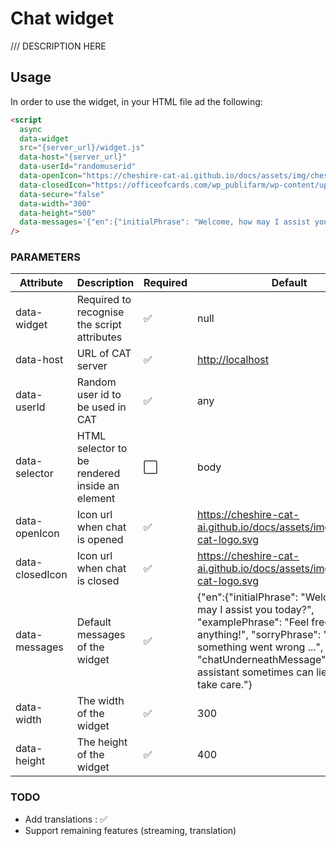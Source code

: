 # Chat widget

/// DESCRIPTION HERE

## Usage

In order to use the widget, in your HTML file ad the following:

```html
<script
  async
  data-widget
  src="{server_url}/widget.js"
  data-host="{server_url}"
  data-userId="randomuserid"
  data-openIcon="https://cheshire-cat-ai.github.io/docs/assets/img/cheshire-cat-logo.svg"
  data-closedIcon="https://officeofcards.com/wp_publifarm/wp-content/uploads/2022/09/officeofcards-logo-black.svg"
  data-secure="false"
  data-width="300"
  data-height="500"
  data-messages='{"en":{"initialPhrase": "Welcome, how may I assist you today?", "examplePhrase": "Feel free to ask anything!", "sorryPhrase": "Sorry, something went wrong ...", "chatUnderneathMessage": "The assistant sometimes can lie, please take care."} }'
/>
```

### PARAMETERS

| Attribute       | Description                                    | Required | Default                                                                                                                                                                                                                                         |
| --------------- | ---------------------------------------------- | -------- | ----------------------------------------------------------------------------------------------------------------------------------------------------------------------------------------------------------------------------------------------- |
| data-widget     | Required to recognise the script attributes    | ✅       | null                                                                                                                                                                                                                                            |
| data-host       | URL of CAT server                              | ✅       | <http://localhost>                                                                                                                                                                                                                              |
| data-userId     | Random user id to be used in CAT               | ✅       | any                                                                                                                                                                                                                                             |
| data-selector   | HTML selector to be rendered inside an element | ⬜       | body                                                                                                                                                                                                                                            |
| data-openIcon   | Icon url when chat is opened                   | ✅       | <https://cheshire-cat-ai.github.io/docs/assets/img/cheshire-cat-logo.svg>                                                                                                                                                                       |
| data-closedIcon | Icon url when chat is closed                   | ✅       | <https://cheshire-cat-ai.github.io/docs/assets/img/cheshire-cat-logo.svg>                                                                                                                                                                       |
| data-messages   | Default messages of the widget                 | ✅       | {"en":{"initialPhrase": "Welcome, how may I assist you today?", "examplePhrase": "Feel free to ask anything!", "sorryPhrase": "Sorry, something went wrong ...", "chatUnderneathMessage": "The assistant sometimes can lie, please take care."} |
| data-width      | The width of the widget                        | ✅       | 300                                                                                                                                                                                                                                             |
| data-height     | The height of the widget                       | ✅       | 400                                                                                                                                                                                                                                             |

### TODO

- Add translations : ✅
- Support remaining features (streaming, translation)
